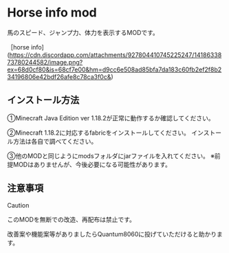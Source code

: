 # Horse info mod

馬のスピード、ジャンプ力、体力を表示するMODです。

［horse info](https://cdn.discordapp.com/attachments/927804410745225247/1418633873780244582/image.png?ex=68d0cf80&is=68cf7e00&hm=d9cc6e508ad85bfa7da183c60fb2ef2f8b234196806e42bdf26afe8c78ca3f0c&)

## インストール方法
①Minecraft Java Edition ver 1.18.2が正常に動作するか確認してください。


②Minecraft 1.18.2に対応するfabricをインストールしてください。
インストール方法は各自で調べてください。


③他のMODと同じようにmodsフォルダにjarファイルを入れてください。
※前提MODはありませんが、今後必要になる可能性があります。


## 注意事項
> [!CAUTION]
> このMODを無断での改造、再配布は禁止です。
>
> 改善案や機能案等がありましたらQuantum8060に投げていただけると助かります。
